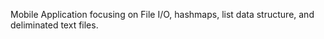 Mobile Application focusing on File I/O, hashmaps, list data structure, and deliminated text files.
